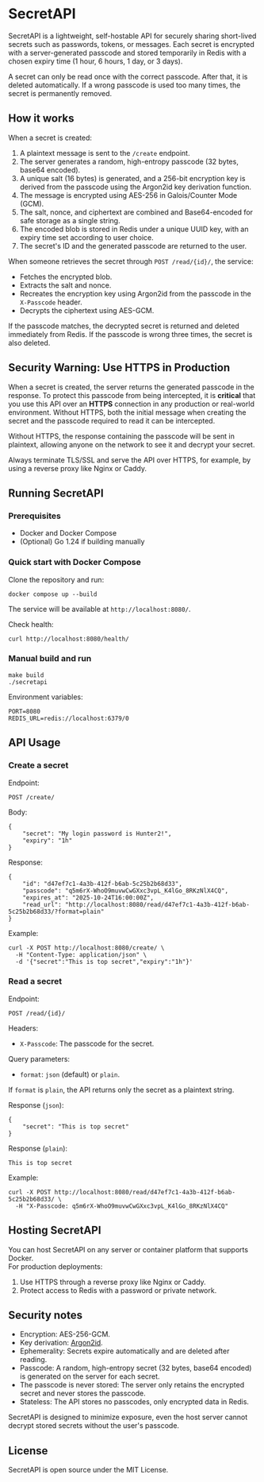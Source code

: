 # SecretAPI

SecretAPI is a lightweight, self-hostable API for securely sharing short-lived secrets such as passwords, tokens, or messages. Each secret is encrypted with a server-generated passcode and stored temporarily in Redis with a chosen expiry time (1 hour, 6 hours, 1 day, or 3 days).

A secret can only be read once with the correct passcode. After that, it is deleted automatically. If a wrong passcode is used too many times, the secret is permanently removed.

## How it works

When a secret is created:

1. A plaintext message is sent to the `/create` endpoint.
2. The server generates a random, high-entropy passcode (32 bytes, base64 encoded).
3. A unique salt (16 bytes) is generated, and a 256-bit encryption key is derived from the passcode using the Argon2id key derivation function.
4. The message is encrypted using AES-256 in Galois/Counter Mode (GCM).
5. The salt, nonce, and ciphertext are combined and Base64-encoded for safe storage as a single string.
6. The encoded blob is stored in Redis under a unique UUID key, with an expiry time set according to user choice.
7. The secret's ID and the generated passcode are returned to the user.

When someone retrieves the secret through `POST /read/{id}/`, the service:
- Fetches the encrypted blob.
- Extracts the salt and nonce.
- Recreates the encryption key using Argon2id from the passcode in the `X-Passcode` header.
- Decrypts the ciphertext using AES-GCM.

If the passcode matches, the decrypted secret is returned and deleted immediately from Redis. If the passcode is wrong three times, the secret is also deleted.

## Security Warning: Use HTTPS in Production

When a secret is created, the server returns the generated passcode in the response. To protect this passcode from being intercepted, it is **critical** that you use this API over an **HTTPS** connection in any production or real-world environment. Without HTTPS, both the initial message when creating the secret and the passcode required to read it can be intercepted.

Without HTTPS, the response containing the passcode will be sent in plaintext, allowing anyone on the network to see it and decrypt your secret.

Always terminate TLS/SSL and serve the API over HTTPS, for example, by using a reverse proxy like Nginx or Caddy.

## Running SecretAPI

### Prerequisites
- Docker and Docker Compose  
- (Optional) Go 1.24 if building manually

### Quick start with Docker Compose
Clone the repository and run:

    docker compose up --build

The service will be available at `http://localhost:8080/`.

Check health:

    curl http://localhost:8080/health/

### Manual build and run

    make build
    ./secretapi

Environment variables:

    PORT=8080
    REDIS_URL=redis://localhost:6379/0

## API Usage

### Create a secret

Endpoint:

    POST /create/

Body:

    {
        "secret": "My login password is Hunter2!",
        "expiry": "1h"
    }

Response:

    {
        "id": "d47ef7c1-4a3b-412f-b6ab-5c25b2b68d33",
        "passcode": "q5m6rX-WhoO9muvwCwGXxc3vpL_K4lGo_8RKzNlX4CQ",
        "expires_at": "2025-10-24T16:00:00Z",
        "read_url": "http://localhost:8080/read/d47ef7c1-4a3b-412f-b6ab-5c25b2b68d33/?format=plain"
    }

Example:

    curl -X POST http://localhost:8080/create/ \
      -H "Content-Type: application/json" \
      -d '{"secret":"This is top secret","expiry":"1h"}'

### Read a secret

Endpoint:

    POST /read/{id}/

Headers:

- `X-Passcode`: The passcode for the secret.

Query parameters:

- `format`: `json` (default) or `plain`.

If `format` is `plain`, the API returns only the secret as a plaintext string.

Response (`json`):

    {
        "secret": "This is top secret"
    }

Response (`plain`):

    This is top secret

Example:

    curl -X POST http://localhost:8080/read/d47ef7c1-4a3b-412f-b6ab-5c25b2b68d33/ \
      -H "X-Passcode: q5m6rX-WhoO9muvwCwGXxc3vpL_K4lGo_8RKzNlX4CQ"


## Hosting SecretAPI

You can host SecretAPI on any server or container platform that supports Docker.  
For production deployments:
1. Use HTTPS through a reverse proxy like Nginx or Caddy.  
2. Protect access to Redis with a password or private network.  

## Security notes

- Encryption: AES-256-GCM.  
- Key derivation: [Argon2id](https://pkg.go.dev/golang.org/x/crypto/argon2#hdr-Argon2id).  
- Ephemerality: Secrets expire automatically and are deleted after reading.  
- Passcode: A random, high-entropy secret (32 bytes, base64 encoded) is generated on the server for each secret.
- The passcode is never stored: The server only retains the encrypted secret and never stores the passcode.
- Stateless: The API stores no passcodes, only encrypted data in Redis.

SecretAPI is designed to minimize exposure, even the host server cannot decrypt stored secrets without the user's passcode.

## License

SecretAPI is open source under the MIT License.
